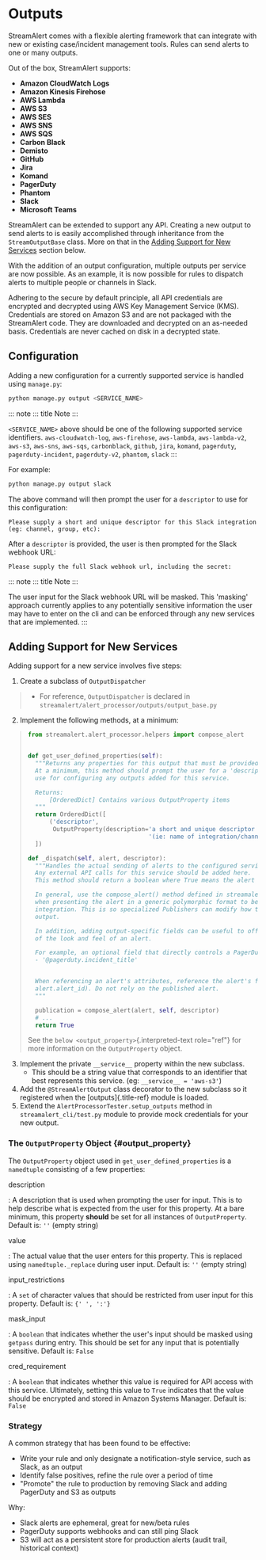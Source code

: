 # Outputs

StreamAlert comes with a flexible alerting framework that can integrate
with new or existing case/incident management tools. Rules can send
alerts to one or many outputs.

Out of the box, StreamAlert supports:

-   **Amazon CloudWatch Logs**
-   **Amazon Kinesis Firehose**
-   **AWS Lambda**
-   **AWS S3**
-   **AWS SES**
-   **AWS SNS**
-   **AWS SQS**
-   **Carbon Black**
-   **Demisto**
-   **GitHub**
-   **Jira**
-   **Komand**
-   **PagerDuty**
-   **Phantom**
-   **Slack**
-   **Microsoft Teams**

StreamAlert can be extended to support any API. Creating a new output to
send alerts to is easily accomplished through inheritance from the
`StreamOutputBase` class. More on that in the [Adding Support for New
Services](#adding-support-for-new-services) section below.

With the addition of an output configuration, multiple outputs per
service are now possible. As an example, it is now possible for rules to
dispatch alerts to multiple people or channels in Slack.

Adhering to the secure by default principle, all API credentials are
encrypted and decrypted using AWS Key Management Service (KMS).
Credentials are stored on Amazon S3 and are not packaged with the
StreamAlert code. They are downloaded and decrypted on an as-needed
basis. Credentials are never cached on disk in a decrypted state.

## Configuration

Adding a new configuration for a currently supported service is handled
using `manage.py`:

``` bash
python manage.py output <SERVICE_NAME>
```

::: note
::: title
Note
:::

`<SERVICE_NAME>` above should be one of the following supported service
identifiers. `aws-cloudwatch-log`, `aws-firehose`, `aws-lambda`,
`aws-lambda-v2`, `aws-s3`, `aws-sns`, `aws-sqs`, `carbonblack`,
`github`, `jira`, `komand`, `pagerduty`, `pagerduty-incident`,
`pagerduty-v2`, `phantom`, `slack`
:::

For example:

``` bash
python manage.py output slack
```

The above command will then prompt the user for a `descriptor` to use
for this configuration:

    Please supply a short and unique descriptor for this Slack integration (eg: channel, group, etc):

After a `descriptor` is provided, the user is then prompted for the
Slack webhook URL:

    Please supply the full Slack webhook url, including the secret:

::: note
::: title
Note
:::

The user input for the Slack webhook URL will be masked. This
\'masking\' approach currently applies to any potentially sensitive
information the user may have to enter on the cli and can be enforced
through any new services that are implemented.
:::

## Adding Support for New Services

Adding support for a new service involves five steps:

1.  Create a subclass of `OutputDispatcher`

> -   For reference, `OutputDispatcher` is declared in
>     `streamalert/alert_processor/outputs/output_base.py`

2.  Implement the following methods, at a minimum:

> ``` python
> from streamalert.alert_processor.helpers import compose_alert
>
>
> def get_user_defined_properties(self):
>   """Returns any properties for this output that must be provided by the user
>   At a minimum, this method should prompt the user for a 'descriptor' value to
>   use for configuring any outputs added for this service.
>
>   Returns:
>       [OrderedDict] Contains various OutputProperty items
>   """
>   return OrderedDict([
>       ('descriptor',
>        OutputProperty(description='a short and unique descriptor for this service configuration '
>                                   '(ie: name of integration/channel/service/etc)'))
>   ])
>
> def _dispatch(self, alert, descriptor):
>   """Handles the actual sending of alerts to the configured service.
>   Any external API calls for this service should be added here.
>   This method should return a boolean where True means the alert was successfully sent.
>
>   In general, use the compose_alert() method defined in streamalert.alert_processor.helpers
>   when presenting the alert in a generic polymorphic format to be rendered on the chosen output
>   integration. This is so specialized Publishers can modify how the alert is represented on the
>   output.
>
>   In addition, adding output-specific fields can be useful to offer more fine-grained control
>   of the look and feel of an alert.
>
>   For example, an optional field that directly controls a PagerDuty incident's title:
>   - '@pagerduty.incident_title'
>
>
>   When referencing an alert's attributes, reference the alert's field directly (e.g.
>   alert.alert_id). Do not rely on the published alert.
>   """
>
>   publication = compose_alert(alert, self, descriptor)
>   # ...
>   return True
> ```
>
> See the `below <output_property>`{.interpreted-text role="ref"} for
> more information on the `OutputProperty` object.

3.  Implement the private `__service__` property within the new
    subclass.
    -   This should be a string value that corresponds to an identifier
        that best represents this service. (eg:
        `__service__ = 'aws-s3'`)
4.  Add the `@StreamAlertOutput` class decorator to the new subclass so
    it registered when the [outputs]{.title-ref} module is loaded.
5.  Extend the `AlertProcessorTester.setup_outputs` method in
    `streamalert_cli/test.py` module to provide mock credentials for
    your new output.

### The `OutputProperty` Object {#output_property}

The `OutputProperty` object used in `get_user_defined_properties` is a
`namedtuple` consisting of a few properties:

description

:   A description that is used when prompting the user for input. This
    is to help describe what is expected from the user for this
    property. At a bare minimum, this property **should** be set for all
    instances of `OutputProperty`. Default is: `''` (empty string)

value

:   The actual value that the user enters for this property. This is
    replaced using `namedtuple._replace` during user input. Default is:
    `''` (empty string)

input_restrictions

:   A `set` of character values that should be restricted from user
    input for this property. Default is: `{' ', ':'}`

mask_input

:   A `boolean` that indicates whether the user\'s input should be
    masked using `getpass` during entry. This should be set for any
    input that is potentially sensitive. Default is: `False`

cred_requirement

:   A `boolean` that indicates whether this value is required for API
    access with this service. Ultimately, setting this value to `True`
    indicates that the value should be encrypted and stored in Amazon
    Systems Manager. Default is: `False`

### Strategy

A common strategy that has been found to be effective:

-   Write your rule and only designate a notification-style service,
    such as Slack, as an output
-   Identify false positives, refine the rule over a period of time
-   \"Promote\" the rule to production by removing Slack and adding
    PagerDuty and S3 as outputs

Why:

-   Slack alerts are ephemeral, great for new/beta rules
-   PagerDuty supports webhooks and can still ping Slack
-   S3 will act as a persistent store for production alerts (audit
    trail, historical context)
